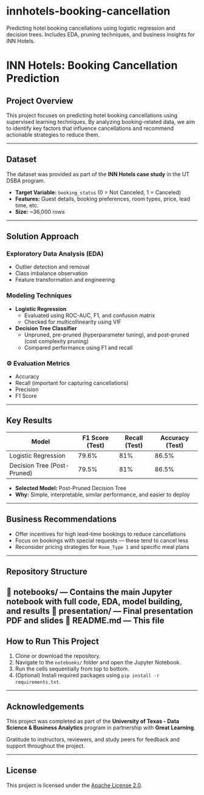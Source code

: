 # innhotels-booking-cancellation
Predicting hotel booking cancellations using logistic regression and decision trees. Includes EDA, pruning techniques, and business insights for INN Hotels.
# INN Hotels: Booking Cancellation Prediction

## Project Overview
This project focuses on predicting hotel booking cancellations using supervised learning techniques. By analyzing booking-related data, we aim to identify key factors that influence cancellations and recommend actionable strategies to reduce them.

---

## Dataset
The dataset was provided as part of the **INN Hotels case study** in the UT DSBA program.

- **Target Variable:** `booking_status` (0 = Not Canceled, 1 = Canceled)
- **Features:** Guest details, booking preferences, room types, price, lead time, etc.
- **Size:** ~36,000 rows

---

## Solution Approach

### Exploratory Data Analysis (EDA)
- Outlier detection and removal
- Class imbalance observation
- Feature transformation and engineering

### Modeling Techniques
- **Logistic Regression**
  - Evaluated using ROC-AUC, F1, and confusion matrix
  - Checked for multicollinearity using VIF
- **Decision Tree Classifier**
  - Unpruned, pre-pruned (hyperparameter tuning), and post-pruned (cost complexity pruning)
  - Compared performance using F1 and recall

### ⚙️ Evaluation Metrics
- Accuracy
- Recall (important for capturing cancellations)
- Precision
- F1 Score

---

## Key Results

| Model            | F1 Score (Test) | Recall (Test) | Accuracy (Test) |
|------------------|----------------|---------------|-----------------|
| Logistic Regression | 79.6%         | 81%           | 86.5%           |
| Decision Tree (Post-Pruned) | 79.5%     | 81%           | 86.5%           |

- **Selected Model:** Post-Pruned Decision Tree
- **Why:** Simple, interpretable, similar performance, and easier to deploy

---

## Business Recommendations
- Offer incentives for high lead-time bookings to reduce cancellations
- Focus on bookings with special requests — these tend to cancel less
- Reconsider pricing strategies for `Room_Type 1` and specific meal plans

---

## Repository Structure
📁 notebooks/ — Contains the main Jupyter notebook with full code, EDA, model building, and results
📁 presentation/ — Final presentation PDF and slides
📄 README.md — This file
---

## How to Run This Project

1. Clone or download the repository.
2. Navigate to the `notebooks/` folder and open the Jupyter Notebook.
3. Run the cells sequentially from top to bottom.
4. (Optional) Install required packages using `pip install -r requirements.txt`.

---

## Acknowledgements

This project was completed as part of the **University of Texas - Data Science & Business Analytics** program in partnership with **Great Learning**.

Gratitude to instructors, reviewers, and study peers for feedback and support throughout the project.

---

## License

This project is licensed under the [Apache License 2.0](LICENSE).
